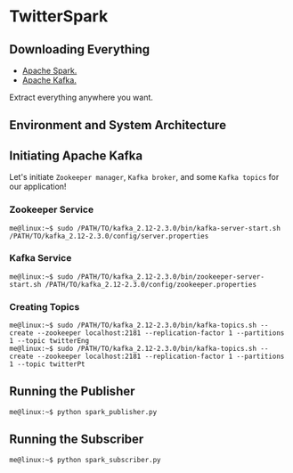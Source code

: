 # TwitterSpark

## Downloading Everything

 - [Apache Spark.](https://www.apache.org/dyn/closer.lua/spark/spark-2.4.3/spark-2.4.3-bin-hadoop2.7.tgz)
 - [Apache Kafka.](https://www.apache.org/dyn/closer.cgi?path=/kafka/2.3.0/kafka_2.12-2.3.0.tgz)

Extract everything anywhere you want.

## Environment and System Architecture


## Initiating Apache Kafka

Let's initiate `Zookeeper manager`, `Kafka broker`, and some `Kafka topics` for our application!

### Zookeeper Service

```console
me@linux:~$ sudo /PATH/TO/kafka_2.12-2.3.0/bin/kafka-server-start.sh /PATH/TO/kafka_2.12-2.3.0/config/server.properties
```

### Kafka Service

```console
me@linux:~$ sudo /PATH/TO/kafka_2.12-2.3.0/bin/zookeeper-server-start.sh /PATH/TO/kafka_2.12-2.3.0/config/zookeeper.properties
```

### Creating Topics

```console
me@linux:~$ sudo /PATH/TO/kafka_2.12-2.3.0/bin/kafka-topics.sh --create --zookeeper localhost:2181 --replication-factor 1 --partitions 1 --topic twitterEng
me@linux:~$ sudo /PATH/TO/kafka_2.12-2.3.0/bin/kafka-topics.sh --create --zookeeper localhost:2181 --replication-factor 1 --partitions 1 --topic twitterPt
```

## Running the Publisher

```console
me@linux:~$ python spark_publisher.py
```

## Running the Subscriber

```console
me@linux:~$ python spark_subscriber.py
```
